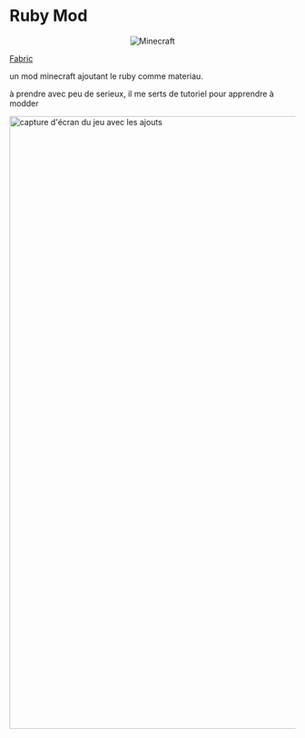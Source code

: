 # Ruby Mod
<p align="center">
<img src="https://img.shields.io/badge/MC-1.21.10-brightgreen.svg" alt="Minecraft"/></a>
</p>

[Fabric](https://github.com/fabricmc)

un mod minecraft ajoutant le ruby comme materiau.

à prendre avec peu de serieux, il me serts de tutoriel pour apprendre à modder 

<img width="1920" height="1080" alt="capture d'écran du jeu avec les ajouts" src="https://github.com/user-attachments/assets/4d6cf242-7f39-4bb6-a952-b34adda8da15" />
